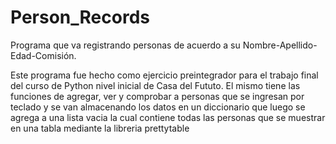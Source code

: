 # Person_Records
Programa que va registrando personas de acuerdo a su Nombre-Apellido-Edad-Comisión.

Este programa fue hecho como ejercicio preintegrador para el trabajo final del curso de Python nivel inicial de Casa del Fututo.
El mismo tiene las funciones de agregar, ver y comprobar a personas que se ingresan por teclado y se van almacenando los datos en un diccionario que luego se agrega a una lista vacia la cual contiene todas las personas que se muestrar en una tabla mediante la libreria prettytable
